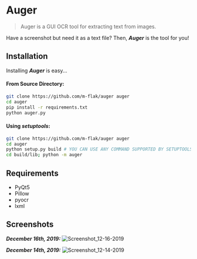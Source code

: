 # Auger
>Auger is a GUI OCR tool for extracting text from images.

Have a screenshot but need it as a text file? Then, **_Auger_** is the tool for you!

## Installation

Installing **_Auger_** is easy...

#### From Source Directory:
```bash
git clone https://github.com/m-flak/auger auger
cd auger
pip install -r requirements.txt
python auger.py
```

#### Using _setuptools_:
```bash
git clone https://github.com/m-flak/auger auger
cd auger
python setup.py build # YOU CAN USE ANY COMMAND SUPPORTED BY SETUPTOOLS
cd build/lib; python -m auger
```

## Requirements

* PyQt5
* Pillow
* pyocr
* lxml

## Screenshots

**_December 16th, 2019:_**
![Screenshot_12-16-2019](https://user-images.githubusercontent.com/35634280/70937998-f3c8b400-200a-11ea-896e-8f84952cb84a.png)

**_December 14th, 2019:_**
![Screenshot_12-14-2019](https://user-images.githubusercontent.com/35634280/70853103-29d13100-1e6f-11ea-9285-4275c810d8d7.png)
